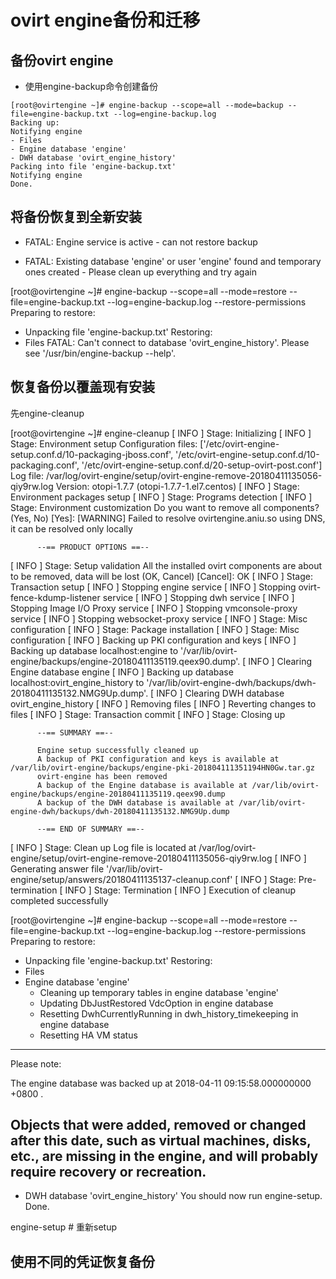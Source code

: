 # ovirt engine备份和迁移

## 备份ovirt engine

- 使用engine-backup命令创建备份

```
[root@ovirtengine ~]# engine-backup --scope=all --mode=backup --file=engine-backup.txt --log=engine-backup.log
Backing up:
Notifying engine
- Files
- Engine database 'engine'
- DWH database 'ovirt_engine_history'
Packing into file 'engine-backup.txt'
Notifying engine
Done.
```

## 将备份恢复到全新安装

- FATAL: Engine service is active - can not restore backup

- FATAL: Existing database 'engine' or user 'engine' found and temporary ones created - Please clean up everything and try again


[root@ovirtengine ~]# engine-backup --scope=all --mode=restore --file=engine-backup.txt --log=engine-backup.log --restore-permissions               
Preparing to restore:
- Unpacking file 'engine-backup.txt'
Restoring:
- Files
FATAL: Can't connect to database 'ovirt_engine_history'. Please see '/usr/bin/engine-backup --help'.


## 恢复备份以覆盖现有安装

先engine-cleanup

[root@ovirtengine ~]# engine-cleanup
[ INFO  ] Stage: Initializing
[ INFO  ] Stage: Environment setup
          Configuration files: ['/etc/ovirt-engine-setup.conf.d/10-packaging-jboss.conf', '/etc/ovirt-engine-setup.conf.d/10-packaging.conf', '/etc/ovirt-engine-setup.conf.d/20-setup-ovirt-post.conf']
          Log file: /var/log/ovirt-engine/setup/ovirt-engine-remove-20180411135056-qiy9rw.log
          Version: otopi-1.7.7 (otopi-1.7.7-1.el7.centos)
[ INFO  ] Stage: Environment packages setup
[ INFO  ] Stage: Programs detection
[ INFO  ] Stage: Environment customization
          Do you want to remove all components? (Yes, No) [Yes]: 
[WARNING] Failed to resolve ovirtengine.aniu.so using DNS, it can be resolved only locally
         
          --== PRODUCT OPTIONS ==--
         
[ INFO  ] Stage: Setup validation
          All the installed ovirt components are about to be removed, data will be lost (OK, Cancel) [Cancel]: OK
[ INFO  ] Stage: Transaction setup
[ INFO  ] Stopping engine service
[ INFO  ] Stopping ovirt-fence-kdump-listener service
[ INFO  ] Stopping dwh service
[ INFO  ] Stopping Image I/O Proxy service
[ INFO  ] Stopping vmconsole-proxy service
[ INFO  ] Stopping websocket-proxy service
[ INFO  ] Stage: Misc configuration
[ INFO  ] Stage: Package installation
[ INFO  ] Stage: Misc configuration
[ INFO  ] Backing up PKI configuration and keys
[ INFO  ] Backing up database localhost:engine to '/var/lib/ovirt-engine/backups/engine-20180411135119.qeex90.dump'.
[ INFO  ] Clearing Engine database engine
[ INFO  ] Backing up database localhost:ovirt_engine_history to '/var/lib/ovirt-engine-dwh/backups/dwh-20180411135132.NMG9Up.dump'.
[ INFO  ] Clearing DWH database ovirt_engine_history
[ INFO  ] Removing files
[ INFO  ] Reverting changes to files
[ INFO  ] Stage: Transaction commit
[ INFO  ] Stage: Closing up
         
          --== SUMMARY ==--
         
          Engine setup successfully cleaned up
          A backup of PKI configuration and keys is available at /var/lib/ovirt-engine/backups/engine-pki-201804111351194HN0Gw.tar.gz
          ovirt-engine has been removed
          A backup of the Engine database is available at /var/lib/ovirt-engine/backups/engine-20180411135119.qeex90.dump
          A backup of the DWH database is available at /var/lib/ovirt-engine-dwh/backups/dwh-20180411135132.NMG9Up.dump
         
          --== END OF SUMMARY ==--
         
[ INFO  ] Stage: Clean up
          Log file is located at /var/log/ovirt-engine/setup/ovirt-engine-remove-20180411135056-qiy9rw.log
[ INFO  ] Generating answer file '/var/lib/ovirt-engine/setup/answers/20180411135137-cleanup.conf'
[ INFO  ] Stage: Pre-termination
[ INFO  ] Stage: Termination
[ INFO  ] Execution of cleanup completed successfully


[root@ovirtengine ~]# engine-backup --scope=all --mode=restore --file=engine-backup.txt --log=engine-backup.log --restore-permissions
Preparing to restore:
- Unpacking file 'engine-backup.txt'
Restoring:
- Files
- Engine database 'engine'
  - Cleaning up temporary tables in engine database 'engine'
  - Updating DbJustRestored VdcOption in engine database
  - Resetting DwhCurrentlyRunning in dwh_history_timekeeping in engine database
  - Resetting HA VM status
------------------------------------------------------------------------------
Please note:

The engine database was backed up at 2018-04-11 09:15:58.000000000 +0800 .

Objects that were added, removed or changed after this date, such as virtual
machines, disks, etc., are missing in the engine, and will probably require
recovery or recreation.
------------------------------------------------------------------------------
- DWH database 'ovirt_engine_history'
You should now run engine-setup.
Done.

engine-setup # 重新setup


## 使用不同的凭证恢复备份
